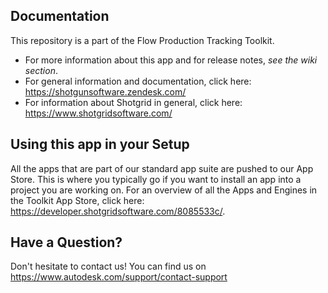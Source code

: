 ## Documentation
This repository is a part of the Flow Production Tracking Toolkit.

- For more information about this app and for release notes, *see the wiki section*.
- For general information and documentation, click here: https://shotgunsoftware.zendesk.com/
- For information about Shotgrid in general, click here: https://www.shotgridsoftware.com/

## Using this app in your Setup
All the apps that are part of our standard app suite are pushed to our App Store. 
This is where you typically go if you want to install an app into a project you are
working on. For an overview of all the Apps and Engines in the Toolkit App Store,
click here: https://developer.shotgridsoftware.com/8085533c/.

## Have a Question?
Don't hesitate to contact us! You can find us on https://www.autodesk.com/support/contact-support
